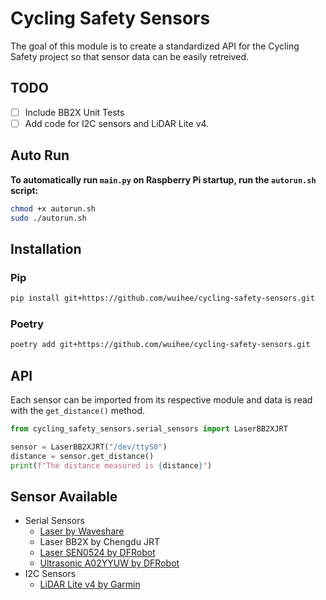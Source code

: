 # Cycling Safety Sensors

The goal of this module is to create a standardized API for the Cycling Safety project so that sensor data can be easily retreived.

## TODO

- [ ] Include BB2X Unit Tests
- [ ] Add code for I2C sensors and LiDAR Lite v4.

## Auto Run

**To automatically run `main.py` on Raspberry Pi startup, run the `autorun.sh` script:**

```bash
chmod +x autorun.sh
sudo ./autorun.sh
```

## Installation

### Pip

```bash
pip install git+https://github.com/wuihee/cycling-safety-sensors.git
```

### Poetry

```bash
poetry add git+https://github.com/wuihee/cycling-safety-sensors.git
```

## API

Each sensor can be imported from its respective module and data is read with the `get_distance()` method.

```python
from cycling_safety_sensors.serial_sensors import LaserBB2XJRT

sensor = LaserBB2XJRT("/dev/ttyS0")
distance = sensor.get_distance()
print(f"The distance measured is {distance}")
```

## Sensor Available

- Serial Sensors
  - [Laser by Waveshare](https://www.waveshare.com/wiki/TOF_Laser_Range_Sensor)
  - Laser BB2X by Chengdu JRT
  - [Laser SEN0524 by DFRobot](https://wiki.dfrobot.com/_A02YYUW_Waterproof_Ultrasonic_Sensor_SKU_SEN0311)
  - [Ultrasonic A02YYUW by DFRobot](https://wiki.dfrobot.com/SKU_SEN0524_ToF_Outdoor_Laser_Ranging_Module_15m#target_4)
- I2C Sensors
  - [LiDAR Lite v4 by Garmin](https://support.garmin.com/en-US/?partNumber=010-02022-00&tab=manuals)
